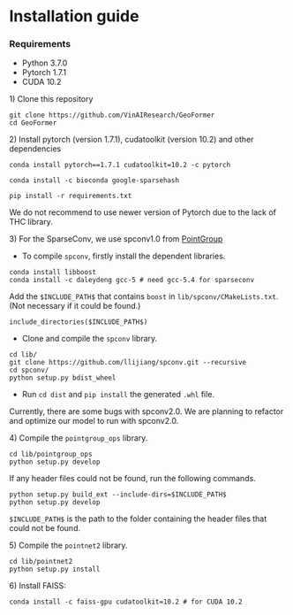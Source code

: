 # Installation guide

### Requirements
* Python 3.7.0
* Pytorch 1.7.1
* CUDA 10.2

1\) Clone this repository

```
git clone https://github.com/VinAIResearch/GeoFormer
cd GeoFormer
```

2\) Install pytorch (version 1.7.1), cudatoolkit (version 10.2) and other dependencies
```
conda install pytorch==1.7.1 cudatoolkit=10.2 -c pytorch

conda install -c bioconda google-sparsehash 

pip install -r requirements.txt

```

We do not recommend to use newer version of Pytorch due to the lack of THC library. 

3\) For the SparseConv, we use spconv1.0 from [PointGroup](https://github.com/llijiang/spconv/tree/740a5b717fc576b222abc169ae6047ff1e95363f)

* To compile `spconv`, firstly install the dependent libraries. 
```
conda install libboost
conda install -c daleydeng gcc-5 # need gcc-5.4 for sparseconv
```
Add the `$INCLUDE_PATH$` that contains `boost` in `lib/spconv/CMakeLists.txt`. (Not necessary if it could be found.)
```
include_directories($INCLUDE_PATH$)
```

* Clone and compile the `spconv` library.
```
cd lib/
git clone https://github.com/llijiang/spconv.git --recursive
cd spconv/
python setup.py bdist_wheel
```

* Run `cd dist` and `pip install` the generated `.whl` file.

Currently, there are some bugs with spconv2.0. We are planning to refactor and optimize our model to run with spconv2.0.

4\) Compile the `pointgroup_ops` library.
```
cd lib/pointgroup_ops
python setup.py develop
```
If any header files could not be found, run the following commands. 
```
python setup.py build_ext --include-dirs=$INCLUDE_PATH$
python setup.py develop
```
`$INCLUDE_PATH$` is the path to the folder containing the header files that could not be found.

5\) Compile the `pointnet2` library.
```
cd lib/pointnet2
python setup.py install
```

6\) Install FAISS:

```
conda install -c faiss-gpu cudatoolkit=10.2 # for CUDA 10.2
```
